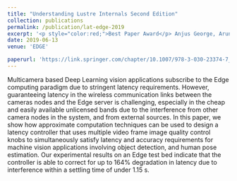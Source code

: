 ```yaml
---
title: "Understanding Lustre Internals Second Edition"
collection: publications
permalink: /publication/lat-edge-2019
excerpt: '<p style="color:red;">Best Paper Award</p> Anjus George, Arun Ravindran'
date: 2019-06-13
venue: 'EDGE'

paperurl: 'https://link.springer.com/chapter/10.1007/978-3-030-23374-7_2'
---
```

Multicamera based Deep Learning vision applications subscribe to the Edge computing paradigm due to stringent latency requirements. However, guaranteeing latency in the wireless communication links between the cameras nodes and the Edge server is challenging, especially in the cheap and easily available unlicensed bands due to the interference from other camera nodes in the system, and from external sources. In this paper, we show how approximate computation techniques can be used to design a latency controller that uses multiple video frame image quality control knobs to simultaneously satisfy latency and accuracy requirements for machine vision applications involving object detection, and human pose estimation. Our experimental results on an Edge test bed indicate that the controller is able to correct for up to 164% degradation in latency due to interference within a settling time of under 1.15 s.
